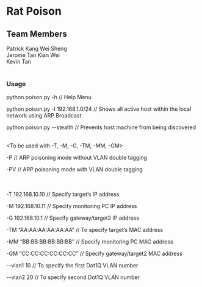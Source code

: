 # Rat Poison

## Team Members
Patrick Kang Wei Sheng <br/>
Jerome Tan Kian Wei <br/>
Kevin Tan<br/><br/>


### Usage
 
python poison.py -h                 // Help Menu 

python poison.py -l 192.168.1.0/24  // Shows all active host within the local network using ARP Broadcast

python poison.py --stealth          // Prevents host machine from being discovered <br/><br/>

<To be used with -T, -M, -G, -TM, -MM, -GM> </br>

-P                                   // ARP poisoning mode without VLAN double tagging

-PV                                  // ARP poisoning mode with VLAN double tagging <br/><br/><br/>

-T 192.168.10.10                     // Specify target’s IP address

-M 192.168.10.11                     // Specify monitoring PC IP address

-G 192.168.10.1                      // Specify gateway/target2 IP address

-TM “AA:AA:AA:AA:AA:AA”              // To specify target’s MAC address

-MM “BB:BB:BB:BB:BB:BB”              // Specify monitoring PC MAC address

-GM “CC:CC:CC:CC:CC:CC”              // Specify gateway/target2 MAC address

--vlan1 10                           // To specify the first Dot1Q VLAN number

--vlan2 20                           // To specify second Dot1Q VLAN number

                                                 
